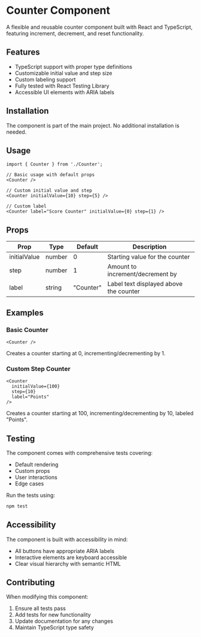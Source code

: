 # Counter Component

A flexible and reusable counter component built with React and TypeScript, featuring increment, decrement, and reset functionality.

## Features

- TypeScript support with proper type definitions
- Customizable initial value and step size
- Custom labeling support
- Fully tested with React Testing Library
- Accessible UI elements with ARIA labels

## Installation

The component is part of the main project. No additional installation is needed.

## Usage

```tsx
import { Counter } from './Counter';

// Basic usage with default props
<Counter />

// Custom initial value and step
<Counter initialValue={10} step={5} />

// Custom label
<Counter label="Score Counter" initialValue={0} step={1} />
```

## Props

| Prop         | Type   | Default   | Description                           |
|--------------|--------|-----------|---------------------------------------|
| initialValue | number | 0         | Starting value for the counter        |
| step         | number | 1         | Amount to increment/decrement by      |
| label        | string | "Counter" | Label text displayed above the counter|

## Examples

### Basic Counter
```tsx
<Counter />
```
Creates a counter starting at 0, incrementing/decrementing by 1.

### Custom Step Counter
```tsx
<Counter 
  initialValue={100}
  step={10}
  label="Points"
/>
```
Creates a counter starting at 100, incrementing/decrementing by 10, labeled "Points".

## Testing

The component comes with comprehensive tests covering:
- Default rendering
- Custom props
- User interactions
- Edge cases

Run the tests using:
```bash
npm test
```

## Accessibility

The component is built with accessibility in mind:
- All buttons have appropriate ARIA labels
- Interactive elements are keyboard accessible
- Clear visual hierarchy with semantic HTML

## Contributing

When modifying this component:
1. Ensure all tests pass
2. Add tests for new functionality
3. Update documentation for any changes
4. Maintain TypeScript type safety

